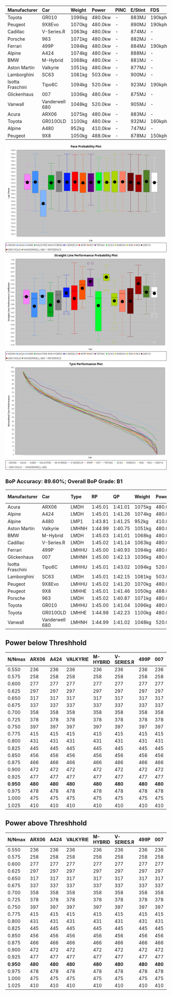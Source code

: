 | Manufacturer     | Car            | Weight | Power   | PINC    | E/Stint | FDS     |
|:-|:-|:-|:-|:-|:-|:-|
| Toyota           | GR010          | 1096kg | 480.0kw |    -    | 883MJ   | 190kph  |
| Peugeot          | 9X8Evo         | 1070kg | 480.0kw |    -    | 890MJ   | 190kph  |
| Cadillac         | V-Series.R     | 1063kg | 480.0kw |    -    | 874MJ   |    -    |
| Porsche          | 963            | 1071kg | 480.0kw |    -    | 882MJ   |    -    |
| Ferrari          | 499P           | 1094kg | 480.0kw |    -    | 884MJ   | 190kph  |
| Alpine           | A424           | 1074kg | 480.0kw |    -    | 888MJ   |    -    |
| BMW              | M-Hybrid       | 1068kg | 480.0kw |    -    | 881MJ   |    -    |
| Aston Martin     | Valkyrie       | 1051kg | 480.0kw |    -    | 877MJ   |    -    |
| Lamborghini      | SC63           | 1081kg | 503.0kw |    -    | 900MJ   |    -    |
| Isotta Fraschini | Tipo6C         | 1094kg | 520.0kw |    -    | 923MJ   | 190kph  |
| Glickenhaus      | 007            | 1036kg | 480.0kw |    -    | 875MJ   |    -    |
| Vanwall          | Vanderwell 680 | 1048kg | 520.0kw |    -    | 905MJ   |    -    |
| Acura            | ARX06          | 1075kg | 480.0kw |    -    | 883MJ   |    -    |
| Toyota           | GR010OLD       | 1100kg | 480.0kw |    -    | 932MJ   | 160kph  |
| Alpine           | A480           | 952kg  | 410.0kw |    -    | 747MJ   |    -    |
| Peugeot          | 9X8            | 1050kg | 488.0kw |    -    | 878MJ   | 150kph  |

![PACECHART](./IMG/AUTO.png)
![STRAIGHTLINEPERFORMANCECHART](./IMG/AUTO_sp.png)
![TYREPERFORMANCECHART](./IMG/AUTO_tw.png)

### BoP Accuracy: 89.60%; Overall BoP Grade: B1
| Manufacturer     | Car            | Type  | RP      | QP      | Weight | Power¹  | Threshhold | PINC    | Power²   | E/Stint | AVG Vmax  | FDS     | RDLC | L/Stint | BOP-Grade | Model Accuracy | Model Points | Match%  | SimDiff |
|:-|:-|:-|:-|:-|:-|:-|:-|:-|:-|:-|:-|:-|:-|:-|:-|:-|:-|:-|:-|
| Acura            | ARX06          | LMDH  | 1:45.01 | 1:41.01 | 1075kg | 480.0kw | 0.0kph     |    -    | 480.00kw |  883MJ  | 298.49kph |    -    | 1.00 | 33      | +B2       | 100.00%        | 996          | 83.80%  | #       |
| Alpine           | A424           | LMDH  | 1:45.01 | 1:41.26 | 1074kg | 480.0kw | 0.0kph     |    -    | 480.00kw |  888MJ  | 294.64kph |    -    | 1.01 | 33      | +A2       | 96.10%         | 2390         | 93.77%  | +0.55   |
| Alpine           | A480           | LMP1  | 1:43.81 | 1:41.25 |  952kg | 410.0kw | 0.0kph     |    -    | 410.00kw |  747MJ  | 298.48kph |    -    | 0.98 | 31      | -Ω1       | 95.62%         | 1701         | 44.50%  | #       |
| Aston Martin     | Valkyrie       | LMHNH | 1:44.99 | 1:40.75 | 1051kg | 480.0kw | 0.0kph     |    -    | 480.00kw |  877MJ  | 296.30kph |    -    | 1.02 | 33      | +C2       | 100.00%        | 466          | 74.35%  | +0.71   |
| BMW              | M-Hybrid       | LMDH  | 1:45.03 | 1:41.01 | 1068kg | 480.0kw | 0.0kph     |    -    | 480.00kw |  881MJ  | 296.90kph |    -    | 1.01 | 33      | ~A1       | 100.00%        | 3339         | 100.00% | +0.53   |
| Cadillac         | V-Series.R     | LMDH  | 1:45.02 | 1:41.14 | 1063kg | 480.0kw | 0.0kph     |    -    | 480.00kw |  874MJ  | 299.11kph |    -    | 1.01 | 33      | ~A1       | 99.56%         | 5841         | 95.66%  | +0.98   |
| Ferrari          | 499P           | LMHHU | 1:45.00 | 1:40.93 | 1094kg | 480.0kw | 0.0kph     |    -    | 480.00kw |  884MJ  | 296.81kph | 190kph  | 1.01 | 33      | ~A1       | 99.57%         | 7417         | 100.00% | +0.76   |
| Glickenhaus      | 007            | LMHNH | 1:45.00 | 1:42.13 | 1036kg | 480.0kw | 0.0kph     |    -    | 480.00kw |  875MJ  | 303.93kph |    -    | 0.96 | 33      | ~A1       | 93.90%         | 2170         | 95.70%  | #       |
| Isotta Fraschini | Tipo6C         | LMHHU | 1:45.01 | 1:43.02 | 1094kg | 520.0kw | 0.0kph     |    -    | 520.00kw |  923MJ  | 304.85kph | 190kph  | 1.02 | 33      | +C1       | 100.00%        | 132          | 78.42%  | -0.41   |
| Lamborghini      | SC63           | LMDH  | 1:45.01 | 1:42.15 | 1081kg | 503.0kw | 0.0kph     |    -    | 503.00kw |  900MJ  | 297.08kph |    -    | 1.02 | 33      | ~A1       | 100.00%        | 784          | 99.70%  | -0.69   |
| Peugeot          | 9X8Evo         | LMHHU | 1:45.02 | 1:41.20 | 1070kg | 480.0kw | 0.0kph     |    -    | 480.00kw |  890MJ  | 306.01kph | 190kph  | 0.99 | 33      | +B1       | 100.00%        | 1891         | 86.98%  | +1.08   |
| Peugeot          | 9X8            | LMHHE | 1:45.01 | 1:41.46 | 1050kg | 488.0kw | 0.0kph     |    -    | 488.00kw |  878MJ  | 297.46kph | 150kph  | 1.03 | 33      | ~A1       | 99.96%         | 4579         | 97.05%  | -0.23   |
| Porsche          | 963            | LMDH  | 1:45.02 | 1:40.87 | 1071kg | 480.0kw | 0.0kph     |    -    | 480.00kw |  882MJ  | 296.72kph |    -    | 1.01 | 33      | ~A1       | 98.39%         | 16118        | 100.00% | +0.37   |
| Toyota           | GR010          | LMHHU | 1:45.00 | 1:41.04 | 1096kg | 480.0kw | 0.0kph     |    -    | 480.00kw |  883MJ  | 295.62kph | 190kph  | 1.01 | 33      | ~A1       | 99.90%         | 5196         | 98.40%  | +0.72   |
| Toyota           | GR010OLD       | LMHHE | 1:44.98 | 1:42.23 | 1100kg | 480.0kw | 0.0kph     |    -    | 480.00kw |  932MJ  | 302.48kph | 160kph  | 1.00 | 33      | +B1       | 97.31%         | 905          | 85.29%  | #       |
| Vanwall          | Vanderwell 680 | LMHNH | 1:44.99 | 1:41.02 | 1048kg | 520.0kw | 0.0kph     |    -    | 520.00kw |  905MJ  | 306.12kph |    -    | 1.00 | 33      | ~A1       | 98.91%         | 543          | 100.00% | #       |

## Power below Threshhold
| N/Nmax    | ARX06   | A424    | VALKYRIE | M-HYBRID | V-SERIES.R | 499P    | 007     | TIPO6C  | SC63    | 9X8EVO  | 9X8     | 963     | GR010   | GR010OLD | VANDERWELL 680 | ​     | RPM      | A480       |
|:-|:-|:-|:-|:-|:-|:-|:-|:-|:-|:-|:-|:-|:-|:-|:-|:-|:-|:-|
|  0.550    |  236    |  236    |  236     |  236     |  236       |  236    |  236    |  256    |  248    |  236    |  240    |  236    |  236    |  236     |  256           |  ​    |   --     |   -        |
|  0.575    |  258    |  258    |  258     |  258     |  258       |  258    |  258    |  279    |  271    |  258    |  262    |  258    |  258    |  258     |  279           |  ​    |   --     |   -        |
|  0.600    |  277    |  277    |  277     |  277     |  277       |  277    |  277    |  300    |  291    |  277    |  282    |  277    |  277    |  277     |  300           |  ​    |   --     |   -        |
|  0.625    |  297    |  297    |  297     |  297     |  297       |  297    |  297    |  322    |  311    |  297    |  302    |  297    |  297    |  297     |  322           |  ​    |   --     |   -        |
|  0.650    |  317    |  317    |  317     |  317     |  317       |  317    |  317    |  343    |  332    |  317    |  322    |  317    |  317    |  317     |  343           |  ​    |   --     |   -        |
|  0.675    |  337    |  337    |  337     |  337     |  337       |  337    |  337    |  365    |  353    |  337    |  343    |  337    |  337    |  337     |  365           |  ​    |   --     |   -        |
|  0.700    |  358    |  358    |  358     |  358     |  358       |  358    |  358    |  387    |  374    |  358    |  364    |  358    |  358    |  358     |  387           |  ​    |   --     |   -        |
|  0.725    |  378    |  378    |  378     |  378     |  378       |  378    |  378    |  409    |  395    |  378    |  384    |  378    |  378    |  378     |  409           |  ​    |   --     |   -        |
|  0.750    |  397    |  397    |  397     |  397     |  397       |  397    |  397    |  430    |  416    |  397    |  403    |  397    |  397    |  397     |  430           |  ​    |   --     |   -        |
|  0.775    |  415    |  415    |  415     |  415     |  415       |  415    |  415    |  449    |  435    |  415    |  422    |  415    |  415    |  415     |  449           |  ​    |  5000    |  -3213569  |
|  0.800    |  431    |  431    |  431     |  431     |  431       |  431    |  431    |  467    |  452    |  431    |  438    |  431    |  431    |  431     |  467           |  ​    |  5500    |  -3499979  |
|  0.825    |  445    |  445    |  445     |  445     |  445       |  445    |  445    |  482    |  467    |  445    |  453    |  445    |  445    |  445     |  482           |  ​    |  5999    |  -3800400  |
|  0.850    |  456    |  456    |  456     |  456     |  456       |  456    |  456    |  494    |  478    |  456    |  464    |  456    |  456    |  456     |  494           |  ​    |  6499    |  -4114832  |
|  0.875    |  466    |  466    |  466     |  466     |  466       |  466    |  466    |  505    |  488    |  466    |  474    |  466    |  466    |  466     |  505           |  ​    |  7000    |  -4443276  |
|  0.900    |  472    |  472    |  472     |  472     |  472       |  472    |  472    |  512    |  495    |  472    |  480    |  472    |  472    |  472     |  512           |  ​    |  7500    |  -4785730  |
|  0.925    |  477    |  477    |  477     |  477     |  477       |  477    |  477    |  517    |  500    |  477    |  485    |  477    |  477    |  477     |  517           |  ​    |  8000    |  407       |
| **0.950** | **480** | **480** | **480**  | **480**  | **480**    | **480** | **480** | **520** | **503** | **480** | **488** | **480** | **480** | **480**  | **520**        | **​** | **8499** | **410**    |
|  0.975    |  478    |  478    |  478     |  478     |  478       |  478    |  478    |  518    |  501    |  478    |  486    |  478    |  478    |  478     |  518           |  ​    |  9000    |  205       |
|  1.000    |  475    |  475    |  475     |  475     |  475       |  475    |  475    |  514    |  498    |  475    |  483    |  475    |  475    |  475     |  514           |  ​    |   --     |   -        |
|  1.025    |  410    |  410    |  410     |  410     |  410       |  410    |  410    |  444    |  430    |  410    |  417    |  410    |  410    |  410     |  444           |  ​    |   --     |   -        |

## Power above Threshhold
| N/Nmax    | ARX06   | A424    | VALKYRIE | M-HYBRID | V-SERIES.R | 499P    | 007     | TIPO6C  | SC63    | 9X8EVO  | 9X8     | 963     | GR010   | GR010OLD | VANDERWELL 680 | ​     | RPM      | A480       |
|:-|:-|:-|:-|:-|:-|:-|:-|:-|:-|:-|:-|:-|:-|:-|:-|:-|:-|:-|
|  0.550    |  236    |  236    |  236     |  236     |  236       |  236    |  236    |  256    |  248    |  236    |  240    |  236    |  236    |  236     |  256           |  ​    |   --     |   -        |
|  0.575    |  258    |  258    |  258     |  258     |  258       |  258    |  258    |  279    |  271    |  258    |  262    |  258    |  258    |  258     |  279           |  ​    |   --     |   -        |
|  0.600    |  277    |  277    |  277     |  277     |  277       |  277    |  277    |  300    |  291    |  277    |  282    |  277    |  277    |  277     |  300           |  ​    |   --     |   -        |
|  0.625    |  297    |  297    |  297     |  297     |  297       |  297    |  297    |  322    |  311    |  297    |  302    |  297    |  297    |  297     |  322           |  ​    |   --     |   -        |
|  0.650    |  317    |  317    |  317     |  317     |  317       |  317    |  317    |  343    |  332    |  317    |  322    |  317    |  317    |  317     |  343           |  ​    |   --     |   -        |
|  0.675    |  337    |  337    |  337     |  337     |  337       |  337    |  337    |  365    |  353    |  337    |  343    |  337    |  337    |  337     |  365           |  ​    |   --     |   -        |
|  0.700    |  358    |  358    |  358     |  358     |  358       |  358    |  358    |  387    |  374    |  358    |  364    |  358    |  358    |  358     |  387           |  ​    |   --     |   -        |
|  0.725    |  378    |  378    |  378     |  378     |  378       |  378    |  378    |  409    |  395    |  378    |  384    |  378    |  378    |  378     |  409           |  ​    |   --     |   -        |
|  0.750    |  397    |  397    |  397     |  397     |  397       |  397    |  397    |  430    |  416    |  397    |  403    |  397    |  397    |  397     |  430           |  ​    |   --     |   -        |
|  0.775    |  415    |  415    |  415     |  415     |  415       |  415    |  415    |  449    |  435    |  415    |  422    |  415    |  415    |  415     |  449           |  ​    |  5000    |  -3213569  |
|  0.800    |  431    |  431    |  431     |  431     |  431       |  431    |  431    |  467    |  452    |  431    |  438    |  431    |  431    |  431     |  467           |  ​    |  5500    |  -3499979  |
|  0.825    |  445    |  445    |  445     |  445     |  445       |  445    |  445    |  482    |  467    |  445    |  453    |  445    |  445    |  445     |  482           |  ​    |  5999    |  -3800400  |
|  0.850    |  456    |  456    |  456     |  456     |  456       |  456    |  456    |  494    |  478    |  456    |  464    |  456    |  456    |  456     |  494           |  ​    |  6499    |  -4114832  |
|  0.875    |  466    |  466    |  466     |  466     |  466       |  466    |  466    |  505    |  488    |  466    |  474    |  466    |  466    |  466     |  505           |  ​    |  7000    |  -4443276  |
|  0.900    |  472    |  472    |  472     |  472     |  472       |  472    |  472    |  512    |  495    |  472    |  480    |  472    |  472    |  472     |  512           |  ​    |  7500    |  -4785730  |
|  0.925    |  477    |  477    |  477     |  477     |  477       |  477    |  477    |  517    |  500    |  477    |  485    |  477    |  477    |  477     |  517           |  ​    |  8000    |  407       |
| **0.950** | **480** | **480** | **480**  | **480**  | **480**    | **480** | **480** | **520** | **503** | **480** | **488** | **480** | **480** | **480**  | **520**        | **​** | **8499** | **410**    |
|  0.975    |  478    |  478    |  478     |  478     |  478       |  478    |  478    |  518    |  501    |  478    |  486    |  478    |  478    |  478     |  518           |  ​    |  9000    |  205       |
|  1.000    |  475    |  475    |  475     |  475     |  475       |  475    |  475    |  514    |  498    |  475    |  483    |  475    |  475    |  475     |  514           |  ​    |   --     |   -        |
|  1.025    |  410    |  410    |  410     |  410     |  410       |  410    |  410    |  444    |  430    |  410    |  417    |  410    |  410    |  410     |  444           |  ​    |   --     |   -        |
